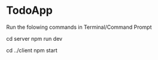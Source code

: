 # TodoApp

Run the folowing commands in Terminal/Command Prompt

cd server
npm run dev

cd ../client
npm start
